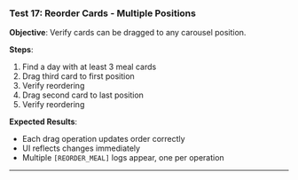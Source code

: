 ### Test 17: Reorder Cards - Multiple Positions
**Objective**: Verify cards can be dragged to any carousel position.

**Steps**:
1. Find a day with at least 3 meal cards
2. Drag third card to first position
3. Verify reordering
4. Drag second card to last position
5. Verify reordering

**Expected Results**:
- Each drag operation updates order correctly
- UI reflects changes immediately
- Multiple `[REORDER_MEAL]` logs appear, one per operation

---

